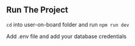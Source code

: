 ## Run The Project

`cd` into user-on-board folder and run `npm run dev`

Add .env file and add your database credentials
